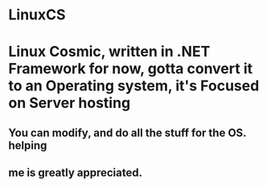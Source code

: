 # LinuxCS
# Linux Cosmic, written in .NET Framework for now, gotta convert it to an Operating system, it's Focused on Server hosting

## You can modify, and do all the stuff for the OS. helping
## me is greatly appreciated.
